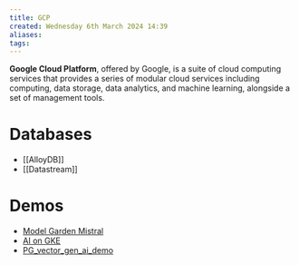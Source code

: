 ```yaml
---
title: GCP
created: Wednesday 6th March 2024 14:39
aliases: 
tags:
---
```

**Google Cloud Platform**, offered by Google, is a suite of cloud computing services that provides a series of modular cloud services including computing, data storage, data analytics, and machine learning, alongside a set of management tools.

# Databases

- [[AlloyDB]]
- [[Datastream]]
# Demos

- [Model Garden Mistral](https://github.com/GoogleCloudPlatform/vertex-ai-samples/blob/main/notebooks/community/model_garden/model_garden_pytorch_mistral.ipynb)
- [AI on GKE](https://github.com/GoogleCloudPlatform/ai-on-gke)
- [PG_vector_gen_ai_demo](https://github.com/GoogleCloudPlatform/python-docs-samples/blob/main/cloud-sql/postgres/pgvector/notebooks/pgvector_gen_ai_demo.ipynb)